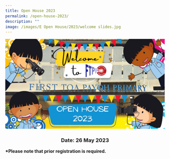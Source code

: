 ```yaml
---
title: Open House 2023
permalink: /open-house-2023/
description: ""
image: /images/E Open House/2023/welcome slides.jpg
---
```

<img style="text-align:center;" alt="Open House 2023" src="/images/E%20Open%20House/2023/welcome%20slides.jpg">

<h3 style="text-align:center;"><b>Date: 26 May 2023</b></h3>
<p style="text-align:left;"><b>*Please note that prior registration is required.</b></p>